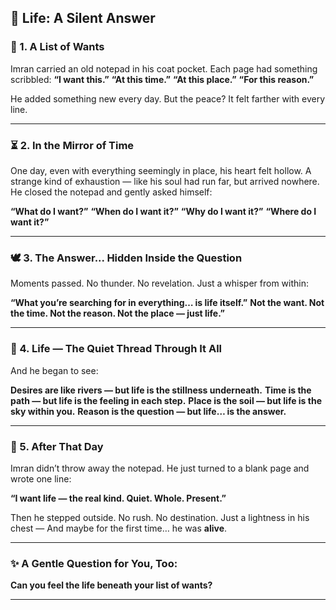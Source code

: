 

## 🌌 **Life: A Silent Answer**

### 🌱 1. A List of Wants

Imran carried an old notepad in his coat pocket.
Each page had something scribbled:
**“I want this.”**
**“At this time.”**
**“At this place.”**
**“For this reason.”**

He added something new every day.
But the peace? It felt farther with every line.

---

### ⏳ 2. In the Mirror of Time

One day, even with everything seemingly in place, his heart felt hollow.
A strange kind of exhaustion — like his soul had run far, but arrived nowhere.
He closed the notepad and gently asked himself:

**“What do I want?”**
**“When do I want it?”**
**“Why do I want it?”**
**“Where do I want it?”**

---

### 🕊️ 3. The Answer... Hidden Inside the Question

Moments passed.
No thunder. No revelation.
Just a whisper from within:

**“What you’re searching for in everything… is life itself.”**
**Not the want. Not the time. Not the reason. Not the place — just life.”**

---

### 🌌 4. Life — The Quiet Thread Through It All

And he began to see:

**Desires are like rivers — but life is the stillness underneath.**
**Time is the path — but life is the feeling in each step.**
**Place is the soil — but life is the sky within you.**
**Reason is the question — but life… is the answer.**

---

### 🌸 5. After That Day

Imran didn’t throw away the notepad.
He just turned to a blank page and wrote one line:

**“I want life — the real kind. Quiet. Whole. Present.”**

Then he stepped outside.
No rush. No destination.
Just a lightness in his chest —
And maybe for the first time… he was **alive**.

---

### ✨ A Gentle Question for You, Too:

**Can you feel the life beneath your list of wants?**

---
